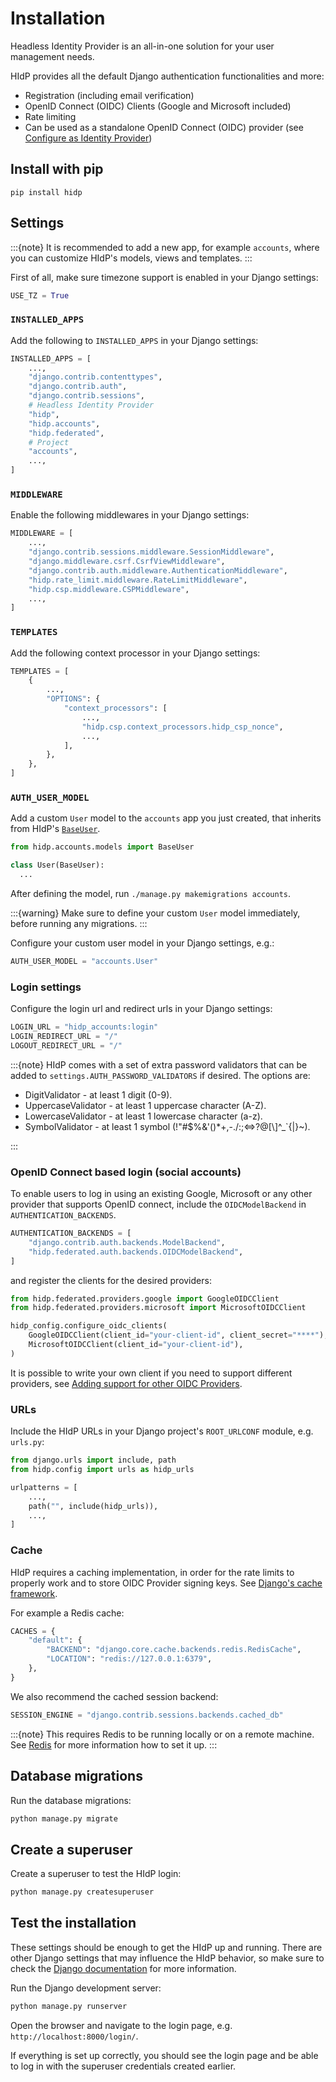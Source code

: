 # Installation

Headless Identity Provider is an all-in-one solution for your user management needs.

HIdP provides all the default Django authentication functionalities and more:
- Registration (including email verification)
- OpenID Connect (OIDC) Clients (Google and Microsoft included)
- Rate limiting
- Can be used as a standalone OpenID Connect (OIDC) provider (see [Configure as Identity Provider](project:configure-as-oidc-provider.md))


## Install with pip
```
pip install hidp
```

## Settings
:::{note}
It is recommended to add a new app, for example `accounts`, where you can customize HIdP's models, views and templates.
:::

First of all, make sure timezone support is enabled in your Django settings:

```python
USE_TZ = True
```

### `INSTALLED_APPS`

Add the following to `INSTALLED_APPS` in your Django settings:

```python
INSTALLED_APPS = [
    ...,
    "django.contrib.contenttypes",
    "django.contrib.auth",
    "django.contrib.sessions",
    # Headless Identity Provider
    "hidp",
    "hidp.accounts",
    "hidp.federated",
    # Project
    "accounts",
    ...,
]
```

### `MIDDLEWARE`

Enable the following middlewares in your Django settings:

```python
MIDDLEWARE = [
    ...,
    "django.contrib.sessions.middleware.SessionMiddleware",
    "django.middleware.csrf.CsrfViewMiddleware",
    "django.contrib.auth.middleware.AuthenticationMiddleware",
    "hidp.rate_limit.middleware.RateLimitMiddleware",
    "hidp.csp.middleware.CSPMiddleware",
    ...,
]
```

### `TEMPLATES`

Add the following context processor in your Django settings:

```python
TEMPLATES = [
    {
        ...,
        "OPTIONS": {
            "context_processors": [
                ...,
                "hidp.csp.context_processors.hidp_csp_nonce",
                ...,
            ],
        },
    },
]
```

### `AUTH_USER_MODEL`

Add a custom `User` model to the `accounts` app you just created, that inherits from HIdP's [``BaseUser``](project:./user-model.md).

```python models.py
from hidp.accounts.models import BaseUser

class User(BaseUser):
  ...
```

After defining the model, run `./manage.py makemigrations accounts`.

:::{warning}
Make sure to define your custom `User` model immediately, before running any migrations.
:::

Configure your custom user model in your Django settings, e.g.:

```python
AUTH_USER_MODEL = "accounts.User"
```

### Login settings

Configure the login url and redirect urls in your Django settings:

```python
LOGIN_URL = "hidp_accounts:login"
LOGIN_REDIRECT_URL = "/"
LOGOUT_REDIRECT_URL = "/"
```

:::{note}
HIdP comes with a set of extra password validators that can be added to
`settings.AUTH_PASSWORD_VALIDATORS` if desired. The options are:

- DigitValidator - at least 1 digit (0-9).
- UppercaseValidator - at least 1 uppercase character (A-Z).
- LowercaseValidator - at least 1 lowercase character (a-z).
- SymbolValidator - at least 1 symbol (!"#$%&'()*+,-./:;<=>?@[\\]^_`{|}~).

:::
### OpenID Connect based login (social accounts)

To enable users to log in using an existing Google, Microsoft or any other provider that
supports OpenID connect, include the `OIDCModelBackend` in `AUTHENTICATION_BACKENDS`.

```python
AUTHENTICATION_BACKENDS = [
    "django.contrib.auth.backends.ModelBackend",
    "hidp.federated.auth.backends.OIDCModelBackend",
]
```

and register the clients for the desired providers:

```python
from hidp.federated.providers.google import GoogleOIDCClient
from hidp.federated.providers.microsoft import MicrosoftOIDCClient

hidp_config.configure_oidc_clients(
    GoogleOIDCClient(client_id="your-client-id", client_secret="****"),
    MicrosoftOIDCClient(client_id="your-client-id"),
)
```

It is possible to write your own client if you need to support different providers,
see [Adding support for other OIDC Providers](project:configure-oidc-clients.md#adding-support-for-other-oidc-providers).

### URLs

Include the HIdP URLs in your Django project's `ROOT_URLCONF` module, e.g. `urls.py`:

```python
from django.urls import include, path
from hidp.config import urls as hidp_urls

urlpatterns = [
    ...,
    path("", include(hidp_urls)),
    ...,
]
```

### Cache

HIdP requires a caching implementation, in order for the rate limits to properly work
and to store OIDC Provider signing keys. See [Django's cache framework](https://docs.djangoproject.com/en/5.0/topics/cache/#django-s-cache-framework).

For example a Redis cache:

```python
CACHES = {
    "default": {
        "BACKEND": "django.core.cache.backends.redis.RedisCache",
        "LOCATION": "redis://127.0.0.1:6379",
    },
}
```

We also recommend the cached session backend:

```python
SESSION_ENGINE = "django.contrib.sessions.backends.cached_db"
```

:::{note}
This requires Redis to be running locally or on a remote machine. See [Redis](https://docs.djangoproject.com/en/5.0/topics/cache/#redis)
for more information how to set it up.
:::

## Database migrations

Run the database migrations:

```bash
python manage.py migrate
```

## Create a superuser

Create a superuser to test the HIdP login:

```bash
python manage.py createsuperuser
```

## Test the installation

These settings should be enough to get the HIdP up and running. There are other Django settings that may influence the
HIdP behavior, so make sure to check the [Django documentation](https://docs.djangoproject.com/en/stable/) for
more information.

Run the Django development server:

```bash
python manage.py runserver
```

Open the browser and navigate to the login page, e.g. `http://localhost:8000/login/`.

If everything is set up correctly, you should see the login page and be able to log in with the superuser credentials
created earlier.
